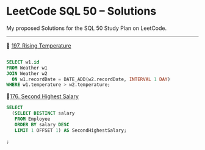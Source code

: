 # LeetCode SQL 50 – Solutions

My proposed Solutions for the SQL 50 Study Plan on LeetCode.

---

🔗 [197. Rising Temperature](https://leetcode.com/problems/rising-temperature/description/?envType=study-plan-v2&envId=top-sql-50)

```sql

SELECT w1.id
FROM Weather w1
JOIN Weather w2
  ON w1.recordDate = DATE_ADD(w2.recordDate, INTERVAL 1 DAY)
WHERE w1.temperature > w2.temperature;

```

🔗[176. Second Highest Salary](https://leetcode.com/problems/second-highest-salary/?envType=study-plan-v2&envId=top-sql-50)
```sql
SELECT 
  (SELECT DISTINCT salary 
   FROM Employee 
   ORDER BY salary DESC 
   LIMIT 1 OFFSET 1) AS SecondHighestSalary;

;
```
